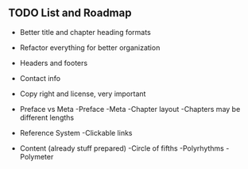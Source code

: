 ## TODO List and Roadmap

* Better title and chapter heading formats

* Refactor everything for better organization

* Headers and footers

* Contact info

* Copy right and license, very important

* Preface vs Meta
    -Preface
    -Meta
        -Chapter layout
        -Chapters may be different lengths

* Reference System
    -Clickable links

* Content (already stuff prepared)
    -Circle of fifths
    -Polyrhythms
    -Polymeter